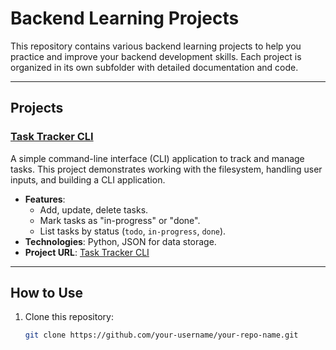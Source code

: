 # Backend Learning Projects

This repository contains various backend learning projects to help you practice and improve your backend development skills. Each project is organized in its own subfolder with detailed documentation and code.

---

## Projects

### [Task Tracker CLI](./Task1/README.md)
A simple command-line interface (CLI) application to track and manage tasks. This project demonstrates working with the filesystem, handling user inputs, and building a CLI application.

- **Features**:
  - Add, update, delete tasks.
  - Mark tasks as "in-progress" or "done".
  - List tasks by status (`todo`, `in-progress`, `done`).
- **Technologies**: Python, JSON for data storage.
- **Project URL**: [Task Tracker CLI](https://roadmap.sh/projects/task-tracker)

---

## How to Use

1. Clone this repository:
   ```bash
   git clone https://github.com/your-username/your-repo-name.git
